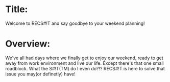 # Title: 
Welcome to RECS#!T and say goodbye to your weekend planning!

# Overview:
We've all had days where we finally get to enjoy our weekend, ready to get away from work environment and live our life. Except there's that one small roadblock. What the S#!T(TM) do I even do?!? RECS#!T is here to solve that issue you may(or definetly) have!
